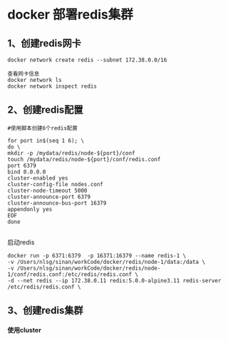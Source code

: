 # docker 部署redis集群 

## 1、创建redis网卡

~~~shll
docker network create redis --subnet 172.38.0.0/16

查看网卡信息
docker network ls 
docker network inspect redis
~~~

## 2、创建redis配置

~~~shell
#使用脚本创建6个redis配置

for port in$(seq 1 6); \
do \
mkdir -p /mydata/redis/node-${port}/conf
touch /mydata/redis/node-${port}/conf/redis.conf
port 6379
bind 0.0.0.0
cluster-enabled yes
cluster-config-file nodes.conf
cluster-node-timeout 5000
cluster-announce-port 6379
cluster-announce-bus-port 16379
appendonly yes
EOF
done


~~~

启动redis

 ```shell
 docker run -p 6371:6379  -p 16371:16379 --name redis-1 \
 -v /Users/nlsg/sinan/workCode/docker/redis/node-1/data:/data \
 -v /Users/nlsg/sinan/workCode/docker/redis/node-1/conf/redis.conf:/etc/redis/redis.conf \
 -d --net redis --ip 172.38.0.11 redis:5.0.0-alpine3.11 redis-server /etc/redis/redis.conf \
 ```

## 3、创建redis集群

#### 	使用cluster

